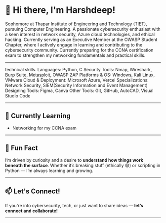 # 👋 Hi there, I'm Harshdeep!

Sophomore at Thapar Institute of Engineering and Technology (TIET), pursuing Computer Engineering. A passionate cybersecurity enthusiast with a keen interest in network security, Azure cloud technologies, and ethical hacking. Currently serving as an Executive Member at the OWASP Student Chapter, where I actively engage in learning and contributing to the cybersecurity community. Currently preparing for the CCNA certification exam to strengthen my networking fundamentals and practical skills.

---

technical skills.
Languages:
Python, C
Security Tools:
Nmap, Wireshark, Burp Suite, Metasploit, OWASP ZAP
Platforms & OS:
Windows, Kali Linux, VMware
Cloud & Deployment:
Microsoft Azure, Vercel
Specializations:
Network Security, SIEM(Security Information and Event Management)
Designing Tools:
Figma, Canva
Other Tools:
Git, GitHub, AutoCAD, Visual Studio Code

---

## 🌱 Currently Learning

* Networking for my CCNA exam

---

## 🚀 Fun Fact

I’m driven by curiosity and a desire to **understand how things work beneath the surface**.
Whether it’s breaking stuff (ethically 😄) or scripting in Python — I’m always learning and growing.

---

## 📫 Let's Connect!

If you're into cybersecurity, tech, or just want to share ideas — **let’s connect and collaborate!**

---


<!--
**HarshdeepAthawale/HarshdeepAthawale** is a ✨ _special_ ✨ repository because its `README.md` (this file) appears on your GitHub profile.

Here are some ideas to get you started:

- 🔭 I’m currently working on ...
- 🌱 I’m currently learning ...
- 👯 I’m looking to collaborate on ...
- 🤔 I’m looking for help with ...
- 💬 Ask me about ...
- 📫 How to reach me: ...
- 😄 Pronouns: ...
- ⚡ Fun fact: ...
-->
